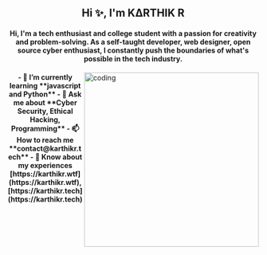 <h2 align="center">Hi ✨, I'm K∆RTHIK R</h2>
<h4 align="center">Hi, I'm a tech enthusiast and college student with a passion for creativity and problem-solving. As a self-taught developer, web designer, open source cyber enthusiast, I constantly push the boundaries of what's possible in the tech industry.</h4>

<img align="right" alt="coding" width="350" src="https://camo.githubusercontent.com/c1dcb74cc1c1835b1d716f5051499a2814c683c806b15f04b0eba492863703e9/68747470733a2f2f63646e2e6472696262626c652e636f6d2f75736572732f3733303730332f73637265656e73686f74732f363538313234332f6176656e746f2e676966">

<h4 align="center">- 🌱 I’m currently learning **javascript and Python**
- 💬 Ask me about **Cyber Security, Ethical Hacking, Programming**
- 📫 How to reach me **contact@karthikr.tech**
- 📄 Know about my experiences [https://karthikr.wtf](https://karthikr.wtf),  [https://karthikr.tech](https://karthikr.tech)</h4>
